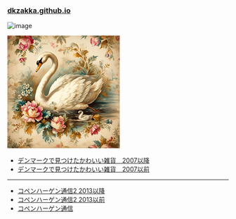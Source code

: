 ### [dkzakka.github.io](https://dkzakka.github.io/)

![image](https://github.com/dkzakka/dkzakka/assets/68973947/9943abbd-4d34-401c-8f4b-5006e0b6a751)

![image](https://github.com/dkzakka/dkzakka/blob/main/dkzakka_icon.jpg)

* [デンマークで見つけたかわいい雑貨　2007以降](http://dkzakka.blog.shinobi.jp/)
* [デンマークで見つけたかわいい雑貨　2007以前](https://dkzakka.exblog.jp/)

---
 
* [コペンハーゲン通信2 2013以降](https://dkcph.blogspot.com/)
* [コペンハーゲン通信2 2013以前](http://lentelente.blog.shinobi.jp/)
* [コペンハーゲン通信](https://blog.goo.ne.jp/lentelentechunkokko)



<!--
**dkzakka/dkzakka** is a ✨ _special_ ✨ repository because its `README.md` (this file) appears on your GitHub profile.

Here are some ideas to get you started:

- 🔭 I’m currently working on ...
- 🌱 I’m currently learning ...
- 👯 I’m looking to collaborate on ...
- 🤔 I’m looking for help with ...
- 💬 Ask me about ...
- 📫 How to reach me: ...
- 😄 Pronouns: ...
- ⚡ Fun fact: ...
-->
